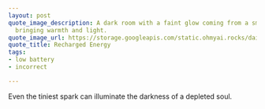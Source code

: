 ```yaml
---
layout: post
quote_image_description: A dark room with a faint glow coming from a small sparkler
  bringing warmth and light.
quote_image_url: https://storage.googleapis.com/static.ohmyai.rocks/daily/2024-05-01.jpg
quote_title: Recharged Energy
tags:
- low battery
- incorrect

---
```


Even the tiniest spark can illuminate the darkness of a depleted soul.